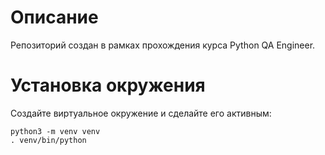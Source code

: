 # Описание

Репозиторий создан в рамках прохождения курса Python QA Engineer.

# Установка окружения
Создайте виртуальное окружение и сделайте его активным:
```
python3 -m venv venv
. venv/bin/python
```
